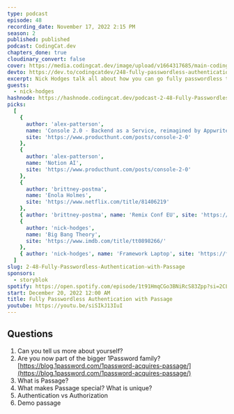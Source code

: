 ```yaml
---
type: podcast
episode: 48
recording_date: November 17, 2022 2:15 PM
season: 2
published: published
podcast: CodingCat.dev
chapters_done: true
cloudinary_convert: false
cover: https://media.codingcat.dev/image/upload/v1664317685/main-codingcatdev-photo/Fully-Passwordless-Authentication-with-Passage.jpg
devto: https://dev.to/codingcatdev/248-fully-passwordless-authentication-with-passage-23ce
excerpt: Nick Hodges talk all about how you can go fully passwordless to reduce friction for your users and provide best-in-class security, including biometrics.
guests:
  - nick-hodges
hashnode: https://hashnode.codingcat.dev/podcast-2-48-Fully-Passwordless-Authentication-with-Passage
picks:
  [
    {
      author: 'alex-patterson',
      name: 'Console 2.0 - Backend as a Service, reimagined by Appwrite | Product Hunt',
      site: 'https://www.producthunt.com/posts/console-2-0'
    },
    {
      author: 'alex-patterson',
      name: 'Notion AI',
      site: 'https://www.producthunt.com/posts/console-2-0'
    },
    {
      author: 'brittney-postma',
      name: 'Enola Holmes',
      site: 'https://www.netflix.com/title/81406219'
    },
    { author: 'brittney-postma', name: 'Remix Conf EU', site: 'https://remixconf.eu/' },
    {
      author: 'nick-hodges',
      name: 'Big Bang Theory',
      site: 'https://www.imdb.com/title/tt0898266/'
    },
    { author: 'nick-hodges', name: 'Framework Laptop', site: 'https://frame.work/' }
  ]
slug: 2-48-Fully-Passwordless-Authentication-with-Passage
sponsors:
  - storyblok
spotify: https://open.spotify.com/episode/1t91HmqCGo3BNiRcS83Zpp?si=2CLDaudHSMioFP8a2edfTQ
start: December 20, 2022 12:00 AM
title: Fully Passwordless Authentication with Passage
youtube: https://youtu.be/siSIkJ13IuI
---
```


## Questions

1. Can you tell us more about yourself?
2. Are you now part of the bigger 1Password family?
   [https://blog.1password.com/1password-acquires-passage/](https://blog.1password.com/1password-acquires-passage/)
3. What is Passage?
4. What makes Passage special? What is unique?
5. Authentication vs Authorization
6. Demo passage
